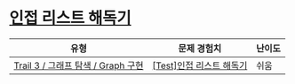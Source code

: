 # [인접 리스트 해독기](https://https://en.codetree.ai/trails/complete/curated-cards/test-decode-adjust-list)

|유형|문제 경험치|난이도|
|---|---|---|
|[Trail 3 / 그래프 탐색 / Graph 구현](https://https://en.codetree.ai/trail-info/novice-high/)|[[Test]인접 리스트 해독기](https://https://en.codetree.ai/trails/complete/curated-cards/test-decode-adjust-list/)|쉬움|

